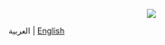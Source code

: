 <p align="center">
  <img src="https://github.com/MohamedAliRashad/The-Simple-Arabic-Theme/blob/main/assets/images/logo.png" />
</p>

العربية | [English](https://github.com/MohamedAliRashad/The-Simple-Arabic-Theme/blob/main/README.md)

